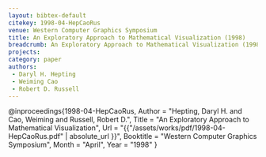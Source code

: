 ```yaml
---
layout: bibtex-default
citekey: 1998-04-HepCaoRus
venue: Western Computer Graphics Symposium
title: An Exploratory Approach to Mathematical Visualization (1998)
breadcrumb: An Exploratory Approach to Mathematical Visualization (1998)
projects:
category: paper
authors:
 - Daryl H. Hepting 
 - Weiming Cao 
 - Robert D. Russell 
---
```

@inproceedings{1998-04-HepCaoRus,
	Author =  "Hepting, Daryl H. and Cao, Weiming and Russell, Robert D.",
	Title =  "An Exploratory Approach to Mathematical Visualization",
	Url = \"{{"/assets/works/pdf/1998-04-HepCaoRus.pdf" | absolute_url }}\",
	Booktitle =  "Western Computer Graphics Symposium",
	Month =  "April",
	Year =  "1998"
}
